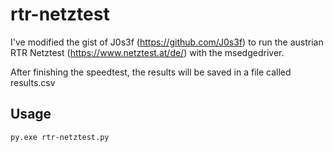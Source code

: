 # rtr-netztest

I've modified the gist of J0s3f (https://github.com/J0s3f) to run the austrian RTR Netztest (https://www.netztest.at/de/) with the msedgedriver. 

After finishing the speedtest, the results will be saved in a file called results.csv

## Usage
`py.exe rtr-netztest.py`
